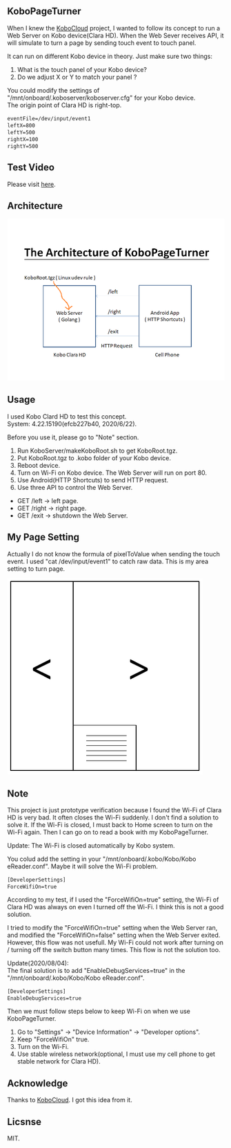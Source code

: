 ## KoboPageTurner
When I knew the [KoboCloud](https://github.com/fsantini/KoboCloud) project, I wanted to follow its concept to run a Web Server on Kobo device(Clara HD). When the Web Sever receives API, it will simulate to turn a page by sending touch event to touch panel.

It can run on different Kobo device in theory. Just make sure two things:
01. What is the touch panel of your Kobo device?
02. Do we adjust X or Y to match your panel ?

You could modify the settings of "/mnt/onboard/.koboserver/koboserver.cfg" for your Kobo device.  
The origin point of Clara HD is right-top.
```
eventFile=/dev/input/event1
leftX=800
leftY=500
rightX=100
rightY=500
```

## Test Video
Please visit [here](https://youtu.be/ADpR_Omy-PE "KoboPageTurner").

## Architecture
![Architecture](Doc/KoboPageTurner.png)

## Usage
I used Kobo Clard HD to test this concept.  
System: 4.22.15190(efcb227b40, 2020/6/22).

Before you use it, please go to "Note" section.
01. Run KoboServer/makeKoboRoot.sh to get KoboRoot.tgz.
02. Put KoboRoot.tgz to .kobo folder of your Kobo device.
03. Reboot device.
04. Turn on Wi-Fi on Kobo device. The Web Server will run on port 80.
05. Use Android(HTTP Shortcuts) to send HTTP request.
06. Use three API to control the Web Server.
* GET /left -> left page.
* GET /right -> right page.
* GET /exit -> shutdown the Web Server.

## My Page Setting
Actually I do not know the formula of pixelToValue when sending the touch event. I used "cat /dev/input/event1" to catch raw data. This is my area setting to turn page.

![Page Setting](Doc/Page.png)

## Note
This project is just prototype verification because I found the Wi-Fi of Clara HD is very bad. It often closes the Wi-Fi suddenly. I don't find a solution to solve it. If the Wi-Fi is closed, I must back to Home screen to turn on the Wi-Fi again. Then I can go on to read a book with my KoboPageTurner.

Update:
The Wi-Fi is closed automatically by Kobo system.

You colud add the setting in your "/mnt/onboard/.kobo/Kobo/Kobo eReader.conf". Maybe it will solve the Wi-Fi problem.
```
[DeveloperSettings]
ForceWifiOn=true
```

According to my test, if I used the "ForceWifiOn=true" setting, the Wi-Fi of Clara HD was always on even I turned off the Wi-Fi. I think this is not a good solution.

I tried to modify the "ForceWifiOn=true" setting when the Web Server ran, and modified the "ForceWifiOn=false" setting when the Web Server exited. However, this flow was not usefull. My Wi-Fi could not work after turning on / turning off the switch button many times. This flow is not the solution too.

Update(2020/08/04):  
The final solution is to add "EnableDebugServices=true" in the "/mnt/onboard/.kobo/Kobo/Kobo eReader.conf".
```
[DeveloperSettings]
EnableDebugServices=true
```
Then we must follow steps below to keep Wi-Fi on when we use KoboPageTurner.
01. Go to "Settings" -> "Device Information" -> "Developer options".
02. Keep "ForceWifiOn" true.
03. Turn on the Wi-Fi.
04. Use stable wireless network(optional, I must use my cell phone to get stable network for Clara HD).

## Acknowledge
Thanks to [KoboCloud](https://github.com/fsantini/KoboCloud). I got this idea from it.

## Licsnse
MIT.



